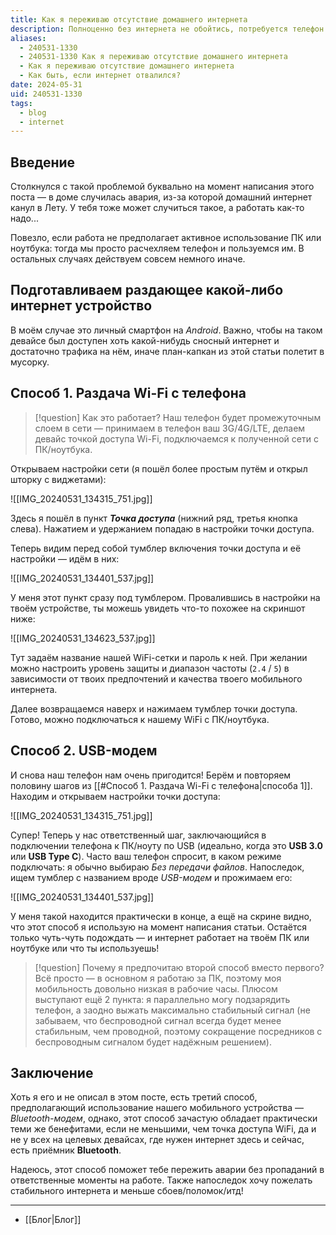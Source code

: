```yaml
---
title: Как я переживаю отсутствие домашнего интернета
description: Полноценно без интернета не обойтись, потребуется телефон
aliases:
  - 240531-1330
  - 240531-1330 Как я переживаю отсутствие домашнего интернета
  - Как я переживаю отсутствие домашнего интернета
  - Как быть, если интернет отвалился?
date: 2024-05-31
uid: 240531-1330
tags:
  - blog
  - internet
---
```

## Введение

Столкнулся с такой проблемой буквально на момент написания этого поста — в доме случилась авария, из-за которой домашний интернет канул в Лету. У тебя тоже может случиться такое, а работать как-то надо...

Повезло, если работа не предполагает активное использование ПК или ноутбука: тогда мы просто расчехляем телефон и пользуемся им. В остальных случаях действуем совсем немного иначе.

## Подготавливаем раздающее какой-либо интернет устройство

В моём случае это личный смартфон на *Android*. Важно, чтобы на таком девайсе был доступен хоть какой-нибудь сносный интернет и достаточно трафика на нём, иначе план-капкан из этой статьи полетит в мусорку.

## Способ 1. Раздача Wi-Fi с телефона

> [!question] Как это работает?
> Наш телефон будет промежуточным слоем в сети — принимаем в телефон ваш 3G/4G/LTE, делаем девайс точкой доступа Wi-Fi, подключаемся к полученной сети с ПК/ноутбука.

Открываем настройки сети (я пошёл более простым путём и открыл шторку с виджетами):

![[IMG_20240531_134315_751.jpg]]

Здесь я пошёл в пункт ***Точка доступа*** (нижний ряд, третья кнопка слева). Нажатием и удержанием попадаю в настройки точки доступа.

Теперь видим перед собой тумблер включения точки доступа и её настройки — идём в них:

![[IMG_20240531_134401_537.jpg]]

У меня этот пункт сразу под тумблером. Провалившись в настройки на твоём устройстве, ты можешь увидеть что-то похожее на скриншот ниже:

![[IMG_20240531_134623_537.jpg]]

Тут задаём название нашей WiFi-сетки и пароль к ней. При желании можно настроить уровень защиты и диапазон частоты (`2.4` / `5`) в зависимости от твоих предпочтений и качества твоего мобильного интернета.

Далее возвращаемся наверх и нажимаем тумблер точки доступа. Готово, можно подключаться к нашему WiFi с ПК/ноутбука.

## Способ 2. USB-модем

И снова наш телефон нам очень пригодится! Берём и повторяем половину шагов из [[#Способ 1. Раздача Wi-Fi с телефона|способа 1]]. Находим и открываем настройки точки доступа:

![[IMG_20240531_134315_751.jpg]]

Супер! Теперь у нас ответственный шаг, заключающийся в подключении телефона к ПК/ноуту по USB (идеально, когда это **USB 3.0** или **USB Type C**). Часто ваш телефон спросит, в каком режиме подключать: я обычно выбираю *Без передачи файлов*. Напоследок, ищем тумблер с названием вроде *USB-модем* и прожимаем его:

![[IMG_20240531_134401_537.jpg]]

У меня такой находится практически в конце, а ещё на скрине видно, что этот способ я использую на момент написания статьи. Остаётся только чуть-чуть подождать — и интернет работает на твоём ПК или ноутбуке или что ты используешь!

> [!question] Почему я предпочитаю второй способ вместо первого?
> Всё просто — в основном я работаю за ПК, поэтому моя мобильность довольно низкая в рабочие часы. Плюсом выступают ещё 2 пункта: я параллельно могу подзарядить телефон, а заодно выжать максимально стабильный сигнал (не забываем, что беспроводной сигнал всегда будет менее стабильным, чем проводной, поэтому сокращение посредников с беспроводным сигналом будет надёжным решением).

## Заключение

Хоть я его и не описал в этом посте, есть третий способ, предполагающий использование нашего мобильного устройства — *Bluetooth-модем*, однако, этот способ зачастую обладает практически теми же бенефитами, если не меньшими, чем точка доступа WiFi, да и не у всех на целевых девайсах, где нужен интернет здесь и сейчас, есть приёмник **Bluetooth**.

Надеюсь, этот способ поможет тебе пережить аварии без пропаданий в ответственные моменты на работе. Также напоследок хочу пожелать стабильного интернета и меньше сбоев/поломок/итд!

---

- [[Блог|Блог]]
